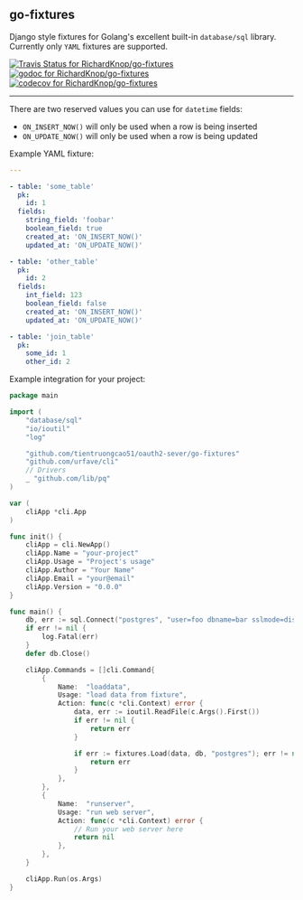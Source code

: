 ## go-fixtures

Django style fixtures for Golang's excellent built-in `database/sql` library. Currently only `YAML` fixtures are supported.

[![Travis Status for RichardKnop/go-fixtures](https://travis-ci.org/RichardKnop/go-fixtures.svg?branch=master&label=linux+build)](https://travis-ci.org/RichardKnop/go-fixtures)
[![godoc for RichardKnop/go-fixtures](https://godoc.org/github.com/nathany/looper?status.svg)](http://godoc.org/github.com/tientruongcao51/oauth2-sever/go-fixtures)
[![codecov for RichardKnop/go-fixtures](https://codecov.io/gh/RichardKnop/go-fixtures/branch/master/graph/badge.svg)](https://codecov.io/gh/RichardKnop/go-fixtures)

---


There are two reserved values you can use for `datetime` fields:

* `ON_INSERT_NOW()` will only be used when a row is being inserted
* `ON_UPDATE_NOW()` will only be used when a row is being updated

Example YAML fixture:

```yaml
---

- table: 'some_table'
  pk:
    id: 1
  fields:
    string_field: 'foobar'
    boolean_field: true
    created_at: 'ON_INSERT_NOW()'
    updated_at: 'ON_UPDATE_NOW()'

- table: 'other_table'
  pk:
    id: 2
  fields:
    int_field: 123
    boolean_field: false
    created_at: 'ON_INSERT_NOW()'
    updated_at: 'ON_UPDATE_NOW()'

- table: 'join_table'
  pk:
    some_id: 1
    other_id: 2
```

Example integration for your project:

```go
package main

import (
	"database/sql"
	"io/ioutil"
	"log"

	"github.com/tientruongcao51/oauth2-sever/go-fixtures"
	"github.com/urfave/cli"
	// Drivers
	_ "github.com/lib/pq"
)

var (
	cliApp *cli.App
)

func init() {
	cliApp = cli.NewApp()
	cliApp.Name = "your-project"
	cliApp.Usage = "Project's usage"
	cliApp.Author = "Your Name"
	cliApp.Email = "your@email"
	cliApp.Version = "0.0.0"
}

func main() {
	db, err := sql.Connect("postgres", "user=foo dbname=bar sslmode=disable")
	if err != nil {
		log.Fatal(err)
	}
	defer db.Close()

	cliApp.Commands = []cli.Command{
		{
			Name:  "loaddata",
			Usage: "load data from fixture",
			Action: func(c *cli.Context) error {
				data, err := ioutil.ReadFile(c.Args().First())
				if err != nil {
					return err
				}

				if err := fixtures.Load(data, db, "postgres"); err != nil {
					return err
				}
			},
		},
		{
			Name:  "runserver",
			Usage: "run web server",
			Action: func(c *cli.Context) error {
				// Run your web server here
				return nil
			},
		},
	}

	cliApp.Run(os.Args)
}
```
